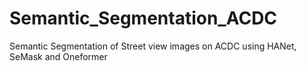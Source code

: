 # Semantic_Segmentation_ACDC
Semantic Segmentation of Street view images on ACDC using HANet, SeMask and Oneformer
